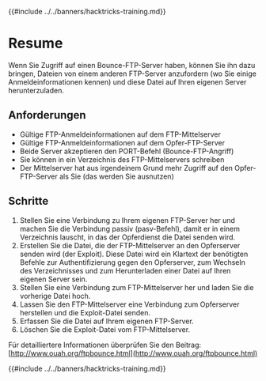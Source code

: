 {{#include ../../banners/hacktricks-training.md}}

# Resume

Wenn Sie Zugriff auf einen Bounce-FTP-Server haben, können Sie ihn dazu bringen, Dateien von einem anderen FTP-Server anzufordern \(wo Sie einige Anmeldeinformationen kennen\) und diese Datei auf Ihren eigenen Server herunterzuladen.

## Anforderungen

- Gültige FTP-Anmeldeinformationen auf dem FTP-Mittelserver
- Gültige FTP-Anmeldeinformationen auf dem Opfer-FTP-Server
- Beide Server akzeptieren den PORT-Befehl \(Bounce-FTP-Angriff\)
- Sie können in ein Verzeichnis des FTP-Mittelservers schreiben
- Der Mittelserver hat aus irgendeinem Grund mehr Zugriff auf den Opfer-FTP-Server als Sie \(das werden Sie ausnutzen\)

## Schritte

1. Stellen Sie eine Verbindung zu Ihrem eigenen FTP-Server her und machen Sie die Verbindung passiv \(pasv-Befehl\), damit er in einem Verzeichnis lauscht, in das der Opferdienst die Datei senden wird.
2. Erstellen Sie die Datei, die der FTP-Mittelserver an den Opferserver senden wird \(der Exploit\). Diese Datei wird ein Klartext der benötigten Befehle zur Authentifizierung gegen den Opferserver, zum Wechseln des Verzeichnisses und zum Herunterladen einer Datei auf Ihren eigenen Server sein.
3. Stellen Sie eine Verbindung zum FTP-Mittelserver her und laden Sie die vorherige Datei hoch.
4. Lassen Sie den FTP-Mittelserver eine Verbindung zum Opferserver herstellen und die Exploit-Datei senden.
5. Erfassen Sie die Datei auf Ihrem eigenen FTP-Server.
6. Löschen Sie die Exploit-Datei vom FTP-Mittelserver.

Für detailliertere Informationen überprüfen Sie den Beitrag: [http://www.ouah.org/ftpbounce.html](http://www.ouah.org/ftpbounce.html)

{{#include ../../banners/hacktricks-training.md}}
